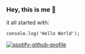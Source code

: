 ### Hey, this is me 👋

it all started with:
```
console.log('Hello World');
```
<!--
**sholgado/sholgado** is a ✨ _special_ ✨ repository because its `README.md` (this file) appears on your GitHub profile.

Here are some ideas to get you started:

- 🔭 I’m currently working on ...
- 🌱 I’m currently learning ...
- 👯 I’m looking to collaborate on ...
- 🤔 I’m looking for help with ...
- 💬 Ask me about ...
- 📫 How to reach me: ...
- 😄 Pronouns: ...
- ⚡ Fun fact: ...
-->
[![spotify-github-profile](https://spotify-github-profile.vercel.app/api/view?uid=dzg0zy1nqj419mjm4wikbdvtm&cover_image=false&theme=natemoo-re&bar_color=2bd466&bar_color_cover=false)](https://spotify-github-profile.vercel.app/api/view?uid=dzg0zy1nqj419mjm4wikbdvtm&redirect=true)
